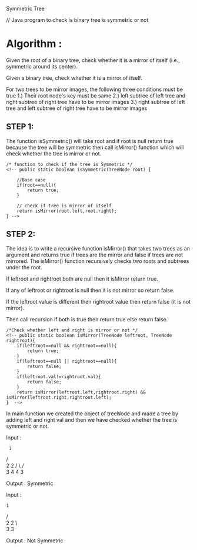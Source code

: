 Symmetric Tree

// Java program to check is binary tree is symmetric or not

# Algorithm :

Given the root of a binary tree, check whether it is a mirror of itself (i.e., symmetric around its center).

Given a binary tree, check whether it is a mirror of itself.

For two trees to be mirror images, the following
    three conditions must be true
    1.) Their root node's key must be same
    2.) left subtree of left tree and right subtree
    of right tree have to be mirror images
    3.) right subtree of left tree and left subtree
    of right tree have to be mirror images


## STEP 1:

The function isSymmetric() will take root and if root is null return true because the tree will be symmetric then call isMirror() function which will check whether the tree is mirror or not.

    /* function to check if the tree is Symmetric */
    <!-- public static boolean isSymmetric(TreeNode root) {

        //Base case
        if(root==null){
            return true;
        }

        // check if tree is mirror of itself
        return isMirror(root.left,root.right);
    } -->


## STEP 2:

The idea is to write a recursive function isMirror() that takes two trees as an argument and returns true if trees are the mirror and false if trees are not mirrored. The isMirror() function recursively checks two roots and subtrees under the root.

If leftroot and rightroot both are null then it isMirror return true.

If any of leftroot or rightroot is null then it is not mirror so return false.

If the leftroot value is different then rightroot value then return false (it is not mirror).

Then call recursion if both is true then return true else return false.


    /*Check whether left and right is mirror or not */
    <!-- public static boolean isMirror(TreeNode leftroot, TreeNode rightroot){
        if(leftroot==null && rightroot==null){
            return true;
        }
        if(leftroot==null || rightroot==null){
            return false;
        }
        if(leftroot.val!=rightroot.val){
            return false;
        }
        return isMirror(leftroot.left,rightroot.right) && isMirror(leftroot.right,rightroot.left);
    }  -->


In main function we created the object of treeNode and made a tree by adding left and right val and then we have checked whether the tree is symmetric or not.


Input :   
    
     1
   /   \
  2     2
 / \   / \
3   4 4   3

Output : Symmetric

Input :    
   
    1
   / \
  2   2
   \   \
   3    3

Output : Not Symmetric